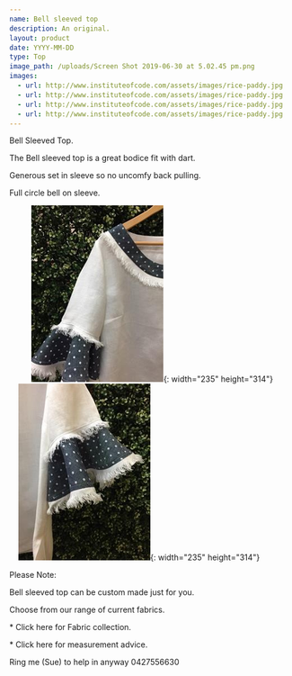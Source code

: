 ```yaml
---
name: Bell sleeved top
description: An original.
layout: product
date: YYYY-MM-DD
type: Top
image_path: /uploads/Screen Shot 2019-06-30 at 5.02.45 pm.png
images:
  - url: http://www.instituteofcode.com/assets/images/rice-paddy.jpg
  - url: http://www.instituteofcode.com/assets/images/rice-paddy.jpg
  - url: http://www.instituteofcode.com/assets/images/rice-paddy.jpg
  - url: http://www.instituteofcode.com/assets/images/rice-paddy.jpg
---
```


Bell Sleeved Top.&nbsp;

The Bell sleeved top is a great bodice fit with dart.

Generous set in sleeve so no uncomfy back pulling.

Full circle bell on sleeve.

&nbsp; &nbsp; &nbsp; &nbsp; &nbsp;&nbsp;![](/uploads/img-8765---copy.JPG){: width="235" height="314"}&nbsp; &nbsp; &nbsp; &nbsp; &nbsp; &nbsp;&nbsp;![](/uploads/img-8767---copy.JPG){: width="235" height="314"}

Please Note:

Bell sleeved top can be custom made just for you.

Choose from our range of current fabrics.

\* Click here for Fabric collection.

\* Click here for measurement advice.

Ring me (Sue) to help in anyway 0427556630
